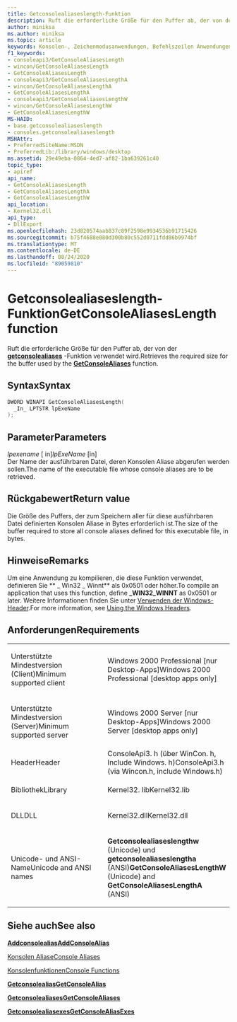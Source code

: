 ```yaml
---
title: Getconsolealiaseslength-Funktion
description: Ruft die erforderliche Größe für den Puffer ab, der von der getconsolealiases-Funktion verwendet wird.
author: miniksa
ms.author: miniksa
ms.topic: article
keywords: Konsolen-, Zeichenmodusanwendungen, Befehlszeilen Anwendungen, Terminalanwendungen, Konsolen-API
f1_keywords:
- consoleapi3/GetConsoleAliasesLength
- wincon/GetConsoleAliasesLength
- GetConsoleAliasesLength
- consoleapi3/GetConsoleAliasesLengthA
- wincon/GetConsoleAliasesLengthA
- GetConsoleAliasesLengthA
- consoleapi3/GetConsoleAliasesLengthW
- wincon/GetConsoleAliasesLengthW
- GetConsoleAliasesLengthW
MS-HAID:
- base.getconsolealiaseslength
- consoles.getconsolealiaseslength
MSHAttr:
- PreferredSiteName:MSDN
- PreferredLib:/library/windows/desktop
ms.assetid: 29e49eba-0864-4ed7-af82-1ba639261c40
topic_type:
- apiref
api_name:
- GetConsoleAliasesLength
- GetConsoleAliasesLengthA
- GetConsoleAliasesLengthW
api_location:
- Kernel32.dll
api_type:
- DllExport
ms.openlocfilehash: 23d820574aab837c89f2598e9934536b91715426
ms.sourcegitcommit: b75f4688e080d300b80c552d0711fdd86b9974bf
ms.translationtype: MT
ms.contentlocale: de-DE
ms.lasthandoff: 08/24/2020
ms.locfileid: "89059810"
---
```

# <a name="getconsolealiaseslength-function"></a><span data-ttu-id="69cc6-104">Getconsolealiaseslength-Funktion</span><span class="sxs-lookup"><span data-stu-id="69cc6-104">GetConsoleAliasesLength function</span></span>


<span data-ttu-id="69cc6-105">Ruft die erforderliche Größe für den Puffer ab, der von der [**getconsolealiases**](getconsolealiases.md) -Funktion verwendet wird.</span><span class="sxs-lookup"><span data-stu-id="69cc6-105">Retrieves the required size for the buffer used by the [**GetConsoleAliases**](getconsolealiases.md) function.</span></span>

<a name="syntax"></a><span data-ttu-id="69cc6-106">Syntax</span><span class="sxs-lookup"><span data-stu-id="69cc6-106">Syntax</span></span>
------

```C
DWORD WINAPI GetConsoleAliasesLength(
  _In_ LPTSTR lpExeName
);
```

<a name="parameters"></a><span data-ttu-id="69cc6-107">Parameter</span><span class="sxs-lookup"><span data-stu-id="69cc6-107">Parameters</span></span>
----------

<span data-ttu-id="69cc6-108">*lpexename* \[ in\]</span><span class="sxs-lookup"><span data-stu-id="69cc6-108">*lpExeName* \[in\]</span></span>  
<span data-ttu-id="69cc6-109">Der Name der ausführbaren Datei, deren Konsolen Aliase abgerufen werden sollen.</span><span class="sxs-lookup"><span data-stu-id="69cc6-109">The name of the executable file whose console aliases are to be retrieved.</span></span>

<a name="return-value"></a><span data-ttu-id="69cc6-110">Rückgabewert</span><span class="sxs-lookup"><span data-stu-id="69cc6-110">Return value</span></span>
------------

<span data-ttu-id="69cc6-111">Die Größe des Puffers, der zum Speichern aller für diese ausführbaren Datei definierten Konsolen Aliase in Bytes erforderlich ist.</span><span class="sxs-lookup"><span data-stu-id="69cc6-111">The size of the buffer required to store all console aliases defined for this executable file, in bytes.</span></span>

<a name="remarks"></a><span data-ttu-id="69cc6-112">Hinweise</span><span class="sxs-lookup"><span data-stu-id="69cc6-112">Remarks</span></span>
-------

<span data-ttu-id="69cc6-113">Um eine Anwendung zu kompilieren, die diese Funktion verwendet, definieren Sie \*\* \_ Win32 \_ Winnt\*\* als 0x0501 oder höher.</span><span class="sxs-lookup"><span data-stu-id="69cc6-113">To compile an application that uses this function, define **\_WIN32\_WINNT** as 0x0501 or later.</span></span> <span data-ttu-id="69cc6-114">Weitere Informationen finden Sie unter [Verwenden der Windows-Header](https://msdn.microsoft.com/library/windows/desktop/aa383745).</span><span class="sxs-lookup"><span data-stu-id="69cc6-114">For more information, see [Using the Windows Headers](https://msdn.microsoft.com/library/windows/desktop/aa383745).</span></span>

<a name="requirements"></a><span data-ttu-id="69cc6-115">Anforderungen</span><span class="sxs-lookup"><span data-stu-id="69cc6-115">Requirements</span></span>
------------

<table>
<colgroup>
<col width="50%" />
<col width="50%" />
</colgroup>
<tbody>
<tr class="odd">
<td><p><span data-ttu-id="69cc6-116">Unterstützte Mindestversion (Client)</span><span class="sxs-lookup"><span data-stu-id="69cc6-116">Minimum supported client</span></span></p></td>
<td><p><span data-ttu-id="69cc6-117">Windows 2000 Professional [nur Desktop-Apps]</span><span class="sxs-lookup"><span data-stu-id="69cc6-117">Windows 2000 Professional [desktop apps only]</span></span></p></td>
</tr>
<tr class="even">
<td><p><span data-ttu-id="69cc6-118">Unterstützte Mindestversion (Server)</span><span class="sxs-lookup"><span data-stu-id="69cc6-118">Minimum supported server</span></span></p></td>
<td><p><span data-ttu-id="69cc6-119">Windows 2000 Server [nur Desktop-Apps]</span><span class="sxs-lookup"><span data-stu-id="69cc6-119">Windows 2000 Server [desktop apps only]</span></span></p></td>
</tr>
<tr class="odd">
<td><p><span data-ttu-id="69cc6-120">Header</span><span class="sxs-lookup"><span data-stu-id="69cc6-120">Header</span></span></p></td>
<td><span data-ttu-id="69cc6-121">ConsoleApi3. h (über WinCon. h, Include Windows. h)</span><span class="sxs-lookup"><span data-stu-id="69cc6-121">ConsoleApi3.h (via Wincon.h, include Windows.h)</span></span></td>
</tr>
<tr class="even">
<td><p><span data-ttu-id="69cc6-122">Bibliothek</span><span class="sxs-lookup"><span data-stu-id="69cc6-122">Library</span></span></p></td>
<td><span data-ttu-id="69cc6-123">Kernel32. lib</span><span class="sxs-lookup"><span data-stu-id="69cc6-123">Kernel32.lib</span></span></td>
</tr>
<tr class="odd">
<td><p><span data-ttu-id="69cc6-124">DLL</span><span class="sxs-lookup"><span data-stu-id="69cc6-124">DLL</span></span></p></td>
<td><span data-ttu-id="69cc6-125">Kernel32.dll</span><span class="sxs-lookup"><span data-stu-id="69cc6-125">Kernel32.dll</span></span></td>
</tr>
<tr class="even">
<td><p><span data-ttu-id="69cc6-126">Unicode- und ANSI-Name</span><span class="sxs-lookup"><span data-stu-id="69cc6-126">Unicode and ANSI names</span></span></p></td>
<td><p><span data-ttu-id="69cc6-127"><strong>Getconsolealiaseslengthw</strong> (Unicode) und <strong>getconsolealiaseslengtha</strong> (ANSI)</span><span class="sxs-lookup"><span data-stu-id="69cc6-127"><strong>GetConsoleAliasesLengthW</strong> (Unicode) and <strong>GetConsoleAliasesLengthA</strong> (ANSI)</span></span></p></td>
</tr>
<tr class="odd">
</tr>
<tr class="even">
</tr>
<tr class="odd">
</tr>
<tr class="even">
</tr>
</tbody>
</table>

## <a name="span-idsee_alsospansee-also"></a><span data-ttu-id="69cc6-128"><span id="see_also"></span>Siehe auch</span><span class="sxs-lookup"><span data-stu-id="69cc6-128"><span id="see_also"></span>See also</span></span>


[<span data-ttu-id="69cc6-129">**Addconsolealias**</span><span class="sxs-lookup"><span data-stu-id="69cc6-129">**AddConsoleAlias**</span></span>](addconsolealias.md)

[<span data-ttu-id="69cc6-130">Konsolen Aliase</span><span class="sxs-lookup"><span data-stu-id="69cc6-130">Console Aliases</span></span>](console-aliases.md)

[<span data-ttu-id="69cc6-131">Konsolenfunktionen</span><span class="sxs-lookup"><span data-stu-id="69cc6-131">Console Functions</span></span>](console-functions.md)

[<span data-ttu-id="69cc6-132">**Getconsolealias**</span><span class="sxs-lookup"><span data-stu-id="69cc6-132">**GetConsoleAlias**</span></span>](getconsolealias.md)

[<span data-ttu-id="69cc6-133">**Getconsolealiases**</span><span class="sxs-lookup"><span data-stu-id="69cc6-133">**GetConsoleAliases**</span></span>](getconsolealiases.md)

[<span data-ttu-id="69cc6-134">**Getconsolealiasexes**</span><span class="sxs-lookup"><span data-stu-id="69cc6-134">**GetConsoleAliasExes**</span></span>](getconsolealiasexes.md)

 

 




